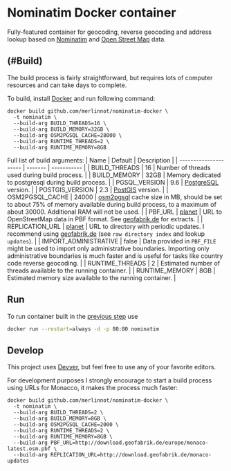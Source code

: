 # Nominatim Docker container

Fully-featured container for geocoding, reverse geocoding and address lookup based on [Nominatim](https://github.com/openstreetmap/Nominatim) and [Open Street Map](http://www.openstreetmap.org) data.

## (#Build)
The build process is fairly straightforward, but requires lots of computer resources and can take days to complete.

To build, install [Docker](https://get.docker.com) and run following command:
```shell
docker build github.com/merlinnot/nominatim-docker \
  -t nominatim \
  --build-arg BUILD_THREADS=16 \
  --build-arg BUILD_MEMORY=32GB \
  --build-arg OSM2PGSQL_CACHE=28000 \
  --build-arg RUNTIME_THREADS=2 \
  --build-arg RUNTIME_MEMORY=8GB
```

Full list of build arguments:
| Name                  | Default | Description |
| --------------------- | ------- | ----------- |
| BUILD_THREADS         | 16      | Number of threads used during build process. |
| BUILD_MEMORY          | 32GB    | Memory dedicated to postgresql during build process. |
| PGSQL_VERSION         | 9.6     | [PostgreSQL](https://www.postgresql.org) version. |
| POSTGIS_VERSION       | 2.3     | [PostGIS](http://postgis.net) version. |
| OSM2PGSQL_CACHE       | 24000   | [osm2pgsql](https://github.com/openstreetmap/osm2pgsql) cache size in MB, should be set to about 75% of memory available during build process, to a maximum of about 30000. Additional RAM will not be used. |
| PBF_URL               | [planet](https://planet.osm.org/pbf/planet-latest.osm.pbf) | URL to OpenStreetMap data in PBF format. See [geofabrik.de](http://download.geofabrik.de) for extracts. |
| REPLICATION_URL       | [planet](https://planet.osm.org/replication/hour/) | URL to directory with periodic updates. I recommend using [geofabrik.de](http://download.geofabrik.de) (see `raw directory index` and lookup `updates`). |
| IMPORT_ADMINISTRATIVE | false   | Data provided in `PBF_FILE` might be used to import only administrative boundaries. Importing only administrative boundaries is much faster and is useful for tasks like country code reverse geocoding. |
| RUNTIME_THREADS       | 2       | Estimated number of threads available to the running container. |
| RUNTIME_MEMORY        | 8GB     | Estimated memory size available to the running container. |

## Run
To run container built in the [previous step](#build) use
```bash
docker run --restart=always -d -p 80:80 nominatim
```

## Develop
This project uses [Devver](https://github.com/merlinnot/devver), but feel free to use any of your favorite editors.

For development purposes I strongly encourage to start a build process using URLs for Monacco, it makes the process much faster:
```shell
docker build github.com/merlinnot/nominatim-docker \
  -t nominatim \
  --build-arg BUILD_THREADS=2 \
  --build-arg BUILD_MEMORY=8GB \
  --build-arg OSM2PGSQL_CACHE=2000 \
  --build-arg RUNTIME_THREADS=2 \
  --build-arg RUNTIME_MEMORY=8GB \
  --build-arg PBF_URL=http://download.geofabrik.de/europe/monaco-latest.osm.pbf \
  --build-arg REPLICATION_URL=http://download.geofabrik.de/monaco-updates
```
